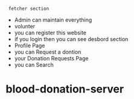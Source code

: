      fetcher section
<ul>
  <li>Admin can maintain everything</li>
  <li>volunter </li>
  <li>you can register this website</li>
  <li>if you login then you can see desbord section</li>
  <li>Profile Page</li>
  <li>you can  Request a dontion </li>
  <li>your Donation Requests Page</li>
  <li>you can Search</li>
 
</ul>

# blood-donation-server
